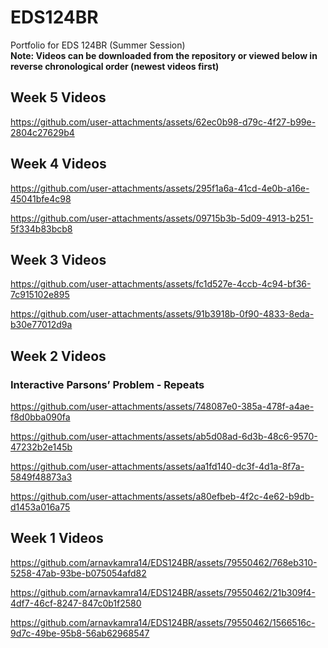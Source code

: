 # EDS124BR
Portfolio for EDS 124BR (Summer Session)
<br>
**Note: Videos can be downloaded from the repository or viewed below in reverse chronological order (newest videos first)**

## Week 5 Videos

https://github.com/user-attachments/assets/62ec0b98-d79c-4f27-b99e-2804c27629b4

## Week 4 Videos

https://github.com/user-attachments/assets/295f1a6a-41cd-4e0b-a16e-45041bfe4c98

https://github.com/user-attachments/assets/09715b3b-5d09-4913-b251-5f334b83bcb8

## Week 3 Videos

https://github.com/user-attachments/assets/fc1d527e-4ccb-4c94-bf36-7c915102e895

https://github.com/user-attachments/assets/91b3918b-0f90-4833-8eda-b30e77012d9a

## Week 2 Videos

### Interactive Parsons’ Problem - Repeats
https://github.com/user-attachments/assets/748087e0-385a-478f-a4ae-f8d0bba090fa

https://github.com/user-attachments/assets/ab5d08ad-6d3b-48c6-9570-47232b2e145b

https://github.com/user-attachments/assets/aa1fd140-dc3f-4d1a-8f7a-5849f48873a3

https://github.com/user-attachments/assets/a80efbeb-4f2c-4e62-b9db-d1453a016a75

## Week 1 Videos

https://github.com/arnavkamra14/EDS124BR/assets/79550462/768eb310-5258-47ab-93be-b075054afd82

https://github.com/arnavkamra14/EDS124BR/assets/79550462/21b309f4-4df7-46cf-8247-847c0b1f2580

https://github.com/arnavkamra14/EDS124BR/assets/79550462/1566516c-9d7c-49be-95b8-56ab62968547










